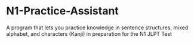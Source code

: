 # N1-Practice-Assistant
A program that lets you practice knowledge in sentence structures, mixed alphabet, and characters (Kanji) in preparation for the N1 JLPT Test
